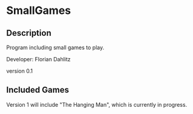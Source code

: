 # SmallGames
## Description
Program including small games to play.

Developer: Florian Dahlitz

version 0.1

## Included Games
Version 1 will include "The Hanging Man", which is currently in progress.
